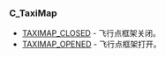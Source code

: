 ### C\_TaxiMap

* [TAXIMAP\_CLOSED](https://wow.gamepedia.com/TAXIMAP_CLOSED) - 飞行点框架关闭。
* [TAXIMAP\_OPENED](https://wow.gamepedia.com/TAXIMAP_OPENED) - 飞行点框架打开。

  


